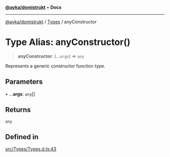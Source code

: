 [**@ayka/domistrukt**](../../../README.md) • **Docs**

***

[@ayka/domistrukt](../../../globals.md) / [Types](../README.md) / anyConstructor

# Type Alias: anyConstructor()

> **anyConstructor**: (...`args`) => `any`

Represents a generic constructor function type.

## Parameters

• ...**args**: `any`[]

## Returns

`any`

## Defined in

[src/Types/Types.d.ts:43](https://github.com/AndreyMork/domistrukt/blob/ee84aeb0d3ada132fc6b9944abd48429a367a44b/src/Types/Types.d.ts#L43)
